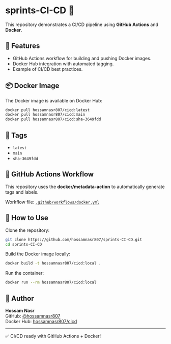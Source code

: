 # sprints-CI-CD 🚀

This repository demonstrates a CI/CD pipeline using **GitHub Actions** and **Docker**.

## 🔧 Features
- GitHub Actions workflow for building and pushing Docker images.
- Docker Hub integration with automated tagging.
- Example of CI/CD best practices.

## 📦 Docker Image
The Docker image is available on Docker Hub:

```bash
docker pull hossamnasr807/cicd:latest
docker pull hossamnasr807/cicd:main
docker pull hossamnasr807/cicd:sha-3649fdd
```

## 🔑 Tags
- `latest`
- `main`
- `sha-3649fdd`

## 🚀 GitHub Actions Workflow
This repository uses the **docker/metadata-action** to automatically generate tags and labels.

Workflow file: [`.github/workflows/docker.yml`](https://github.com/hossamnasr807/sprints-CI-CD/blob/main/.github/workflows/docker.yml)

## 📝 How to Use
Clone the repository:
```bash
git clone https://github.com/hossamnasr807/sprints-CI-CD.git
cd sprints-CI-CD
```

Build the Docker image locally:
```bash
docker build -t hossamnasr807/cicd:local .
```

Run the container:
```bash
docker run --rm hossamnasr807/cicd:local
```

## 👤 Author
**Hossam Nasr**  
GitHub: [@hossamnasr807](https://github.com/hossamnasr807)  
Docker Hub: [hossamnasr807/cicd](https://hub.docker.com/r/hossamnasr807/cicd)

---
✅ CI/CD ready with GitHub Actions + Docker!
